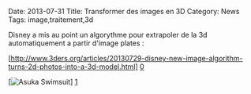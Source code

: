 Date: 2013-07-31
Title: Transformer des images en 3D
Category: News
Tags: image,traitement,3d


[0]: http://www.3ders.org/articles/20130729-disney-new-image-algorithm-turns-2d-photos-into-a-3d-model.html
[1]: http://bussiere.github.io/RapidNews/static/images/3d.png "Grande Version"

Disney a mis au point un algorythme pour extrapoler de la 3d automatiquement a partir d'image plates :



[http://www.3ders.org/articles/20130729-disney-new-image-algorithm-turns-2d-photos-into-a-3d-model.html] [0] 


[![Asuka Swimsuit](http://bussiere.github.io/RapidNews/static/images/3d.png)] [1] 


